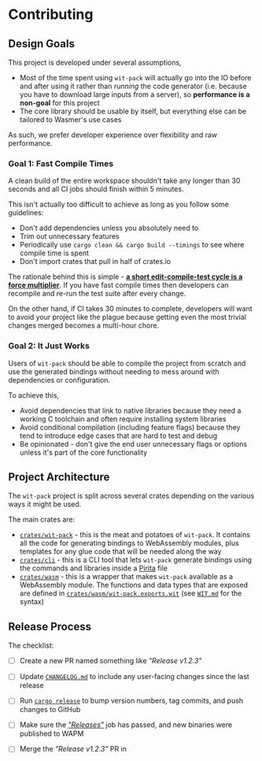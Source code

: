 # Contributing

## Design Goals

This project is developed under several assumptions,

- Most of the time spent using `wit-pack` will actually go into the IO before
  and after using it rather than *running* the code generator (i.e. because you
  have to download large inputs from a server), so **performance is a non-goal**
  for this project
- The core library should be usable by itself, but everything else can be
  tailored to Wasmer's use cases

As such, we prefer developer experience over flexibility and raw performance.

### Goal 1: Fast Compile Times

A clean build of the entire workspace shouldn't take any longer than 30 seconds
and all CI jobs should finish within 5 minutes.

This isn't actually too difficult to achieve as long as you follow some
guidelines:

- Don't add dependencies unless you absolutely need to
- Trim out unnecessary features
- Periodically use `cargo clean && cargo build --timings` to see where compile
  time is spent
- Don't import crates that pull in half of crates.io

The rationale behind this is simple - [**a short edit-compile-test cycle is a
force multiplier**][fast-rust-builds]. If you have fast compile times then
developers can recompile and re-run the test suite after every change.

On the other hand, if CI takes 30 minutes to complete, developers will want to
avoid your project like the plague because getting even the most trivial changes
merged becomes a multi-hour chore.

### Goal 2: It Just Works

Users of `wit-pack` should be able to compile the project from scratch and use
the generated bindings without needing to mess around with dependencies or
configuration.

To achieve this,

- Avoid dependencies that link to native libraries because they need a working C
  toolchain and often require installing system libraries
- Avoid conditional compilation (including feature flags) because they tend to
  introduce edge cases that are hard to test and debug
- Be opinionated - don't give the end user unnecessary flags or options unless
  it's part of the core functionality

## Project Architecture

The `wit-pack` project is split across several crates depending on the various
ways it might be used.

The main crates are:

- [`crates/wit-pack`][wit-pack] - this is the meat and potatoes of `wit-pack`.
  It contains all the code for generating bindings to WebAssembly modules, plus
  templates for any glue code that will be needed along the way
- [`crates/cli`][cli] - this is a CLI tool that lets `wit-pack` generate
  bindings using the commands and libraries inside a [Pirita][pirita] file
- [`crates/wasm`][wasm] - this is a wrapper that makes `wit-pack` available as a
  WebAssembly module. The functions and data types that are exposed are defined
  in [`crates/wasm/wit-pack.exports.wit`][exports] (see [`WIT.md`][wit] for the
  syntax)

## Release Process

The checklist:

- [ ] Create a new PR named something like *"Release v1.2.3"*
- [ ] Update [`CHANGELOG.md`](./CHANGELOG.md) to include any user-facing changes
      since the last release
- [ ] Run [`cargo release`][cargo-release] to bump version numbers, tag commits,
      and push changes to GitHub
- [ ] Make sure the [*"Releases"*][releases] job has passed, and new binaries
      were published to WAPM
- [ ] Merge the *"Release v1.2.3"* PR in


[cargo-release]: https://github.com/crate-ci/cargo-release
[cli]: ./crates/cli/
[exports]: ./crates/wasm//wit-pack.exports.wit
[fast-rust-builds]: https://matklad.github.io/2021/09/04/fast-rust-builds.html
[pirita]: https://github.com/wasmerio/pirita
[wasm]: ./crates/wasm/
[wit]: https://github.com/wasmerio/wit-bindgen/blob/c04723063c7a5a7389660ca97f85ffd9bc9ef0b8/WIT.md
[wit-pack]: ./crates/wit-pack/
[releases]: https://github.com/wasmerio/wit-pack/actions/workflows/releases.yml
